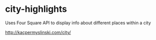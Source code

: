 # city-highlights
Uses Four Square API to display info about different places within a city

http://kacpermyslinski.com/city/
